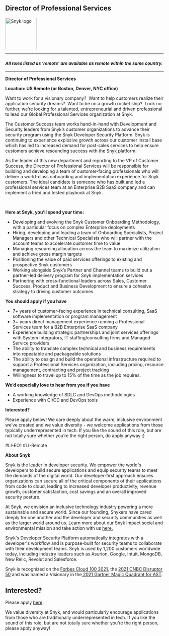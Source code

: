 Director of Professional Services
---

<img src="https://res.cloudinary.com/snyk/image/upload/v1537345894/press-kit/brand/logo-black.png" width="100" alt="Snyk logo" />

<hr>
<h3><em><strong><sub>All roles listed as ‘remote’ are available as remote within the same country.</sub></strong></em></h3>
<hr>
<p><strong>Director of Professional Services</strong></p>
<p><strong>Location: US Remote (or Boston, Denver, NYC office)</strong></p>
<p><span style="font-weight: 400;">Want to work for a visionary company?&nbsp; Want to help customers realize their application security dreams?&nbsp; Want to be on a growth rocket ship?&nbsp; Look no further, we’re looking for a talented, entrepreneurial and driven professional to lead our Global Professional Services organization at Snyk.&nbsp;</span></p>
<p><span style="font-weight: 400;">The Customer Success team works hand-in-hand with Development and Security leaders from Snyk’s customer organizations to advance their security program using the Snyk Developer Security Platform. Snyk is continuing to experience explosive growth across our customer install base which has led to increased demand for post-sales services to help ensure customers achieve resounding success with the Snyk platform.&nbsp;&nbsp;</span></p>
<p><span style="font-weight: 400;">As the leader of this new department and reporting to the VP of Customer Success, the Director of Professional Services will be responsible for building and developing a team of customer-facing professionals who will deliver a world-class onboarding and implementation experience for Snyk customers. The ideal candidate is someone who has built and led a professional services team at an Enterprise B2B SaaS company and can implement a tried and tested playbook at Snyk.</span></p>
<p>&nbsp;</p>
<p><strong>Here at Snyk, you’ll spend your time:</strong></p>
<ul>
<li style="font-weight: 400;"><span style="font-weight: 400;">Developing and evolving the Snyk Customer Onboarding Methodology, with a particular focus on complex Enterprise deployments</span></li>
<li style="font-weight: 400;">Hiring, developing and leading a team of Onboarding Specialists, Project Managers and other Technical Specialists who will partner with the account teams to accelerate customer time to value</li>
<li style="font-weight: 400;"><span style="font-weight: 400;">Managing resourcing allocation across the team to maximize utilization and achieve gross margin targets&nbsp;</span></li>
<li style="font-weight: 400;"><span style="font-weight: 400;">Positioning the value of paid services offerings to existing and prospective Snyk customers</span></li>
<li style="font-weight: 400;"><span style="font-weight: 400;">Working alongside Snyk’s Partner and Channel teams to build out a partner-led delivery program for Snyk implementation services</span></li>
<li style="font-weight: 400;"><span style="font-weight: 400;">Partnering with cross-functional leaders across Sales, Customer Success, Product and Business Development to ensure a cohesive strategy to driving customer outcomes&nbsp;</span></li>
</ul>
<p><strong>You should apply if you have</strong></p>
<ul>
<li style="font-weight: 400;"><span style="font-weight: 400;">7+ years of customer-facing experience in technical consulting, SaaS software implementation or program management</span></li>
<li style="font-weight: 400;"><span style="font-weight: 400;">3+ years direct management experience running a Professional Services team for a B2B Enterprise SaaS company</span></li>
<li style="font-weight: 400;"><span style="font-weight: 400;">Experience building strategic partnerships and joint services offerings with System Integrators, IT staffing/consulting firms and Managed Service providers&nbsp;</span></li>
<li style="font-weight: 400;"><span style="font-weight: 400;">The ability to translate complex technical and business requirements into repeatable and packageable solutions</span></li>
<li style="font-weight: 400;"><span style="font-weight: 400;">The ability to design and build the operational infrastructure required to support a Professional Services organization, including pricing, resource management, contracting and project tracking</span></li>
<li style="font-weight: 400;"><span style="font-weight: 400;">Willingness to travel up to 15% of the time as the job requires.</span></li>
</ul>
<p><strong>We’d especially love to hear from you if you have</strong></p>
<ul>
<li style="font-weight: 400;"><span style="font-weight: 400;">A working knowledge of SDLC and DevOps methodologies</span></li>
<li style="font-weight: 400;"><span style="font-weight: 400;">Experience with CI/CD and DevOps tools</span></li>
</ul>
<p><strong>Interested?</strong></p>
<p><span style="font-weight: 400;">Please apply below! We care deeply about the warm, inclusive environment we’ve created and we value diversity - we welcome applications from those typically underrepresented in tech. If you like the sound of this role, but are not totally sure whether you’re the right person, do apply anyway :)</span></p>
<p><span style="font-weight: 400;">#LI-EO1 #LI-Remote</span></p><div class="content-conclusion"><p><strong>About Snyk</strong></p>
<p><span style="font-weight: 400;">Snyk is the leader in developer security. We empower the world's developers to build secure applications and equip security teams to meet the demands of the digital world. Our developer-first approach ensures organizations can secure all of the critical components of their applications from code to cloud, leading to increased developer productivity, revenue growth, customer satisfaction, cost savings and an overall improved security posture.&nbsp;</span></p>
<p><span style="font-weight: 400;">At Snyk, we envision an inclusive technology industry powering a more sustainable and secure world.</span> <span style="font-weight: 400;">Since our founding, Snykers have cared deeply for one another and the developer and security communities as well as the larger world around us. Learn more about our Snyk Impact social and environmental mission and take action with us </span><a href="https://snyk.io/about/snyk-impact/"><span style="font-weight: 400;">here.</span></a></p>
<p><span style="font-weight: 400;">Snyk's Developer Security Platform automatically integrates with a developer's workflow and is purpose-built for security teams to collaborate with their development teams. Snyk is used by 1,200 customers worldwide today, including industry leaders such as Asurion, Google, Intuit, MongoDB, New Relic, Revolut and Salesforce.</span></p>
<p><span style="font-weight: 400;">Snyk is recognized on the </span><a href="https://www.forbes.com/cloud100/#6f24b5ba5f94"><span style="font-weight: 400;">Forbes Cloud 100 2021</span></a><span style="font-weight: 400;">, the </span><a href="https://www.cnbc.com/2021/05/25/these-are-the-2021-cnbc-disruptor-50-companies.html"><span style="font-weight: 400;">2021 CNBC Disruptor 50</span></a><span style="font-weight: 400;"> and was named a Visionary in the</span><a href="https://snyk.io/blog/snyk-visionary-2021-gartner-magic-quadrant-for-ast/"><span style="font-weight: 400;"> 2021 Gartner Magic Quadrant for AST</span></a><span style="font-weight: 400;">.</span></p></div>

Interested?
---

Please apply [here](https://boards.greenhouse.io/snyk/jobs/5573641002#app).

We value diversity at Snyk, and would particularly encourage applications from those who are traditionally underrepresented in tech.
If you like the sound of this role, but are not totally sure whether you’re the right person, please apply anyway!
